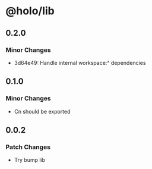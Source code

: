 # @holo/lib

## 0.2.0

### Minor Changes

- 3d64e49: Handle internal workspace:^ dependencies

## 0.1.0

### Minor Changes

- Cn should be exported

## 0.0.2

### Patch Changes

- Try bump lib
